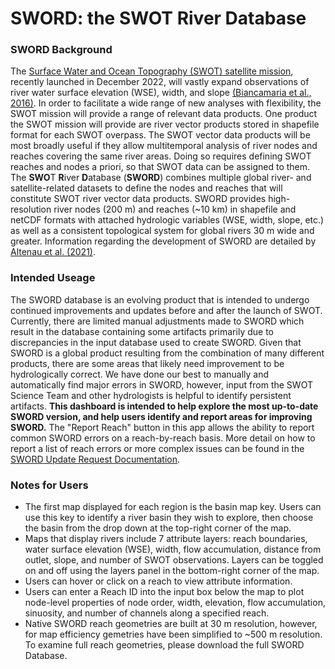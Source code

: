 # SWORD: the SWOT River Database

### SWORD Background

The [Surface Water and Ocean Topography (SWOT) satellite mission](https://swot.jpl.nasa.gov/), recently launched in December 2022, will vastly expand observations of river water surface elevation (WSE), width, and slope [(Biancamaria et al., 2016)](https://link.springer.com/chapter/10.1007/978-3-319-32449-4_6). In order to facilitate a wide range of new analyses with flexibility, the SWOT mission will provide a range of relevant data products. One product the SWOT mission will provide are river vector products stored in shapefile format for each SWOT overpass. The SWOT vector data products will be most broadly useful if they allow multitemporal analysis of river nodes and reaches covering the same river areas. Doing so requires defining SWOT reaches and nodes a priori, so that SWOT data can be assigned to them. The **SWO**T **R**iver **D**atabase (**SWORD**) combines multiple global river- and satellite-related datasets to define the nodes and reaches that will constitute SWOT river vector data products. SWORD provides high-resolution river nodes (200 m) and reaches (~10 km) in shapefile and netCDF formats with attached hydrologic variables (WSE, width, slope, etc.) as well as a consistent topological system for global rivers 30 m wide and greater. Information regarding the development of SWORD are detailed by [Altenau et al. (2021)](https://agupubs.onlinelibrary.wiley.com/doi/abs/10.1029/2021WR030054).

### Intended Useage

The SWORD database is an evolving product that is intended to undergo continued improvements and updates before and after the launch of SWOT. Currently, there are limited manual adjustments made to SWORD which result in the database containing some artifacts primarily due to discrepancies in the input database used to create SWORD. Given that SWORD is a global product resulting from the combination of many different products, there are some areas that likely need improvement to be hydrologically correct. We have done our best to manually and automatically find major errors in SWORD, however, input from the SWOT Science Team and other hydrologists is helpful to identify persistent artifacts. **This dashboard is intended to help explore the most up-to-date SWORD version, and help users identify and report areas for improving SWORD.** The "Report Reach" button in this app allows the ability to report common SWORD errors on a reach-by-reach basis. More detail on how to report a list of reach errors or more complex issues can be found in the [SWORD Update Request Documentation](https://drive.google.com/file/d/15OSrP0HY5HnwpEWh67ObYEWqwsAPSIEv/view?usp=sharing).

### Notes for Users

- The first map displayed for each region is the basin map key. Users can use this key to identify a river basin they wish to explore, then choose the basin from the drop down at the top-right corner of the map.
- Maps that display rivers include 7 attribute layers: reach boundaries, water surface elevation (WSE), width, flow accumulation, distance from outlet, slope, and number of SWOT observations. Layers can be toggled on and off using the layers panel in the bottom-right corner of the map.
- Users can hover or click on a reach to view attribute information.
- Users can enter a Reach ID into the input box below the map to plot node-level properties of node order, width, elevation, flow accumulation, sinuosity, and number of channels along a specified reach.
- Native SWORD reach geometries are built at 30 m resolution, however, for map efficiency gemetries have been simplified to ~500 m resolution. To examine full reach geometries, please download the full SWORD Database.